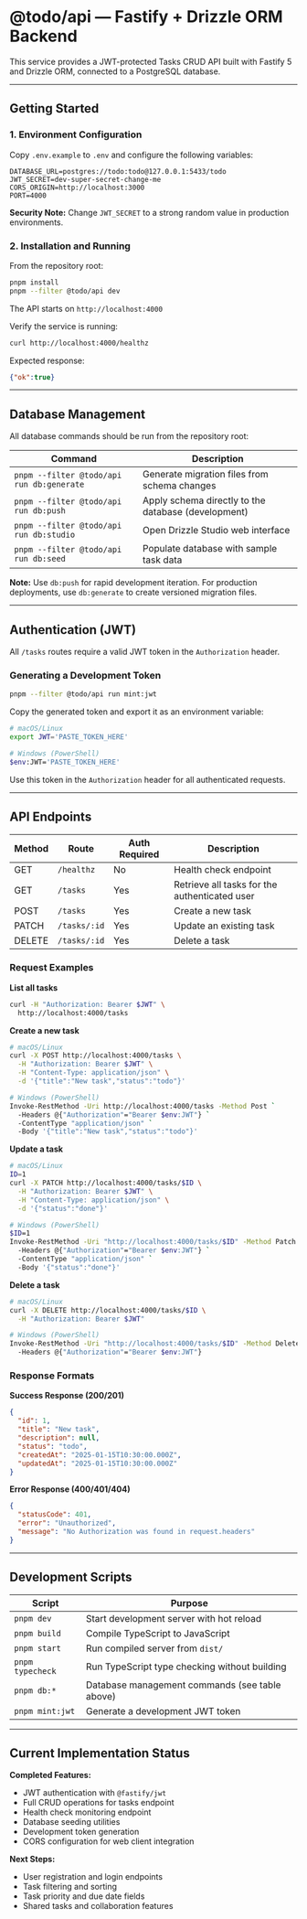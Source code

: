 # @todo/api — Fastify + Drizzle ORM Backend

This service provides a JWT-protected Tasks CRUD API built with Fastify 5 and Drizzle ORM, connected to a PostgreSQL database.

---

## Getting Started

### 1. Environment Configuration

Copy `.env.example` to `.env` and configure the following variables:
```env
DATABASE_URL=postgres://todo:todo@127.0.0.1:5433/todo
JWT_SECRET=dev-super-secret-change-me
CORS_ORIGIN=http://localhost:3000
PORT=4000
```

**Security Note:** Change `JWT_SECRET` to a strong random value in production environments.

### 2. Installation and Running

From the repository root:
```bash
pnpm install
pnpm --filter @todo/api dev
```

The API starts on `http://localhost:4000`

Verify the service is running:
```bash
curl http://localhost:4000/healthz
```

Expected response:
```json
{"ok":true}
```

---

## Database Management

All database commands should be run from the repository root:

| Command | Description |
|---------|-------------|
| `pnpm --filter @todo/api run db:generate` | Generate migration files from schema changes |
| `pnpm --filter @todo/api run db:push` | Apply schema directly to the database (development) |
| `pnpm --filter @todo/api run db:studio` | Open Drizzle Studio web interface |
| `pnpm --filter @todo/api run db:seed` | Populate database with sample task data |

**Note:** Use `db:push` for rapid development iteration. For production deployments, use `db:generate` to create versioned migration files.

---

## Authentication (JWT)

All `/tasks` routes require a valid JWT token in the `Authorization` header.

### Generating a Development Token
```bash
pnpm --filter @todo/api run mint:jwt
```

Copy the generated token and export it as an environment variable:
```bash
# macOS/Linux
export JWT='PASTE_TOKEN_HERE'

# Windows (PowerShell)
$env:JWT='PASTE_TOKEN_HERE'
```

Use this token in the `Authorization` header for all authenticated requests.

---

## API Endpoints

| Method | Route | Auth Required | Description |
|---------|--------|--------------|-------------|
| GET | `/healthz` | No | Health check endpoint |
| GET | `/tasks` | Yes | Retrieve all tasks for the authenticated user |
| POST | `/tasks` | Yes | Create a new task |
| PATCH | `/tasks/:id` | Yes | Update an existing task |
| DELETE | `/tasks/:id` | Yes | Delete a task |

### Request Examples

**List all tasks**
```bash
curl -H "Authorization: Bearer $JWT" \
  http://localhost:4000/tasks
```

**Create a new task**
```bash
# macOS/Linux
curl -X POST http://localhost:4000/tasks \
  -H "Authorization: Bearer $JWT" \
  -H "Content-Type: application/json" \
  -d '{"title":"New task","status":"todo"}'

# Windows (PowerShell)
Invoke-RestMethod -Uri http://localhost:4000/tasks -Method Post `
  -Headers @{"Authorization"="Bearer $env:JWT"} `
  -ContentType "application/json" `
  -Body '{"title":"New task","status":"todo"}'
```

**Update a task**
```bash
# macOS/Linux
ID=1
curl -X PATCH http://localhost:4000/tasks/$ID \
  -H "Authorization: Bearer $JWT" \
  -H "Content-Type: application/json" \
  -d '{"status":"done"}'

# Windows (PowerShell)
$ID=1
Invoke-RestMethod -Uri "http://localhost:4000/tasks/$ID" -Method Patch `
  -Headers @{"Authorization"="Bearer $env:JWT"} `
  -ContentType "application/json" `
  -Body '{"status":"done"}'
```

**Delete a task**
```bash
# macOS/Linux
curl -X DELETE http://localhost:4000/tasks/$ID \
  -H "Authorization: Bearer $JWT"

# Windows (PowerShell)
Invoke-RestMethod -Uri "http://localhost:4000/tasks/$ID" -Method Delete `
  -Headers @{"Authorization"="Bearer $env:JWT"}
```

### Response Formats

**Success Response (200/201)**
```json
{
  "id": 1,
  "title": "New task",
  "description": null,
  "status": "todo",
  "createdAt": "2025-01-15T10:30:00.000Z",
  "updatedAt": "2025-01-15T10:30:00.000Z"
}
```

**Error Response (400/401/404)**
```json
{
  "statusCode": 401,
  "error": "Unauthorized",
  "message": "No Authorization was found in request.headers"
}
```

---

## Development Scripts

| Script | Purpose |
|---------|----------|
| `pnpm dev` | Start development server with hot reload |
| `pnpm build` | Compile TypeScript to JavaScript |
| `pnpm start` | Run compiled server from `dist/` |
| `pnpm typecheck` | Run TypeScript type checking without building |
| `pnpm db:*` | Database management commands (see table above) |
| `pnpm mint:jwt` | Generate a development JWT token |

---

## Current Implementation Status

**Completed Features:**
- JWT authentication with `@fastify/jwt`
- Full CRUD operations for tasks endpoint
- Health check monitoring endpoint
- Database seeding utilities
- Development token generation
- CORS configuration for web client integration

**Next Steps:**
- User registration and login endpoints
- Task filtering and sorting
- Task priority and due date fields
- Shared tasks and collaboration features